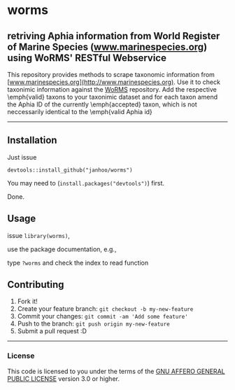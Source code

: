 # worms
## retriving Aphia information from World Register of Marine Species (www.marinespecies.org) using WoRMS' RESTful Webservice


This repository provides methods to scrape taxonomic information from 
[www.marinespecies.org](http://www.marinespecies.org). 
Use it to check taxonimic information against the [WoRMS](http://www.marinespecies.org) repository.
Add the respective \emph{valid} taxons to your taxonimic dataset and for each taxon amend the Aphia ID of the currently  \emph{accepted} taxon, which is not neccessarily identical to the \emph{valid Aphia id}


----

## Installation

Just issue
```
devtools::install_github("janhoo/worms")
```
You may need to (`install.packages("devtools")`) first.

Done.

## Usage
issue `library(worms)`,

use the package documentation, e.g., 

type `?worms` and check the index to read function

## Contributing
1. Fork it!
2. Create your feature branch: `git checkout -b my-new-feature`
3. Commit your changes: `git commit -am 'Add some feature'`
4. Push to the branch: `git push origin my-new-feature`
5. Submit a pull request :D



----

### License

This code is licensed to you under the terms of the [GNU AFFERO GENERAL PUBLIC LICENSE](http://choosealicense.com/licenses/agpl-3.0/) version 3.0 or higher.
